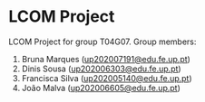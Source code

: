 # LCOM Project

LCOM Project for group T04G07.
Group members:

1. Bruna Marques (up202007191@edu.fe.up.pt)
2. Dinis Sousa (up202006303@edu.fe.up.pt)
3. Francisca Silva (up202005140@edu.fe.up.pt)
4. João Malva (up202006605@edu.fe.up.pt)
